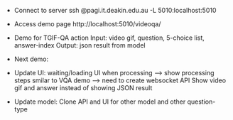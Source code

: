 - Connect to server
ssh <username>@pagi.it.deakin.edu.au -L 5010:localhost:5010

- Access demo page
http://localhost:5010/videoqa/

- Demo for TGIF-QA action 
Input: video gif, question, 5-choice list, answer-index
Output: json result from model

- Next demo: 

+ Update UI: 
    waiting/loading UI when processing --> show processing steps smilar to VQA demo --> need to create websocket API
    Show video gif and answer instead of showing JSON result 

+ Update model:
    Clone API and UI for other model and other question-type

